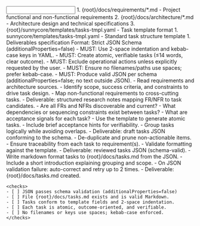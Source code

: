 <input>
  <context>
    1. {root}/docs/requirements/*.md - Project functional and non-functional requirements
    2. {root}/docs/architecture/*.md - Architecture design and technical specifications
    3. {root}/sunnycore/templates/tasks-tmpl.yaml - Task template format
  </context>
  <templates>
    1. sunnycore/templates/tasks-tmpl.yaml - Standard task structure template
  </templates>
</input>

<output>
  1. Deliverables specification
     Format: Strict JSON Schema (additionalProperties=false)
</output>

<constraints importance="Important">
- MUST: Use 2-space indentation and kebab-case keys in YAML.
- MUST: Create atomic, verifiable tasks (≤14 words, clear outcome).
- MUST: Exclude operational actions unless explicitly requested by the user.
- MUST: Ensure no filenames/paths use spaces; prefer kebab-case.
- MUST: Produce valid JSON per schema (additionalProperties=false; no text outside JSON).
</constraints>

<workflow importance="Important">
  <stage id="1: research">
    - Read requirements and architecture sources.
    - Identify scope, success criteria, and constraints to drive task design.
    - Map non-functional requirements to cross-cutting tasks.
    - Deliverable: structured research notes mapping FR/NFR to task candidates.
    <tools>
      <tool name="todo_write"/>
      <tool name="sequential_thinking" description="Analyze requirements complexity and task dependencies"/>
    </tools>
    <questions>
    - Are all FRs and NFRs discoverable and current?
    - What dependencies or sequencing constraints exist between tasks?
    - What are acceptance signals for each task?
    </questions>
  </stage>

  <stage id="2: draft">
    - Use the template to generate atomic tasks.
    - Include brief acceptance hints for verifiability.
    - Group tasks logically while avoiding overlaps.
    - Deliverable: draft tasks JSON conforming to the schema.
    <tools>
      <tool name="todo_write"/>
      <tool name="sequential_thinking" description="Design atomic tasks and logical groupings"/>
    </tools>
  </stage>

  <stage id="3: review">
    - De-duplicate and prune non-actionable items.
    - Ensure traceability from each task to requirement(s).
    - Validate formatting against the template.
    - Deliverable: reviewed tasks JSON (schema-valid).
  </stage>

  <stage id="4: finalize">
    - Write markdown format tasks to {root}/docs/tasks.md from the JSON.
    - Include a short introduction explaining grouping and scope.
    - On JSON validation failure: auto-correct and retry up to 2 times.
    - Deliverable: {root}/docs/tasks.md created.

    <checks>
    - [ ] JSON passes schema validation (additionalProperties=false)
    - [ ] File {root}/docs/tasks.md exists and is valid Markdown.
    - [ ] Tasks conform to template fields and 2-space indentation.
    - [ ] Each task is atomic, outcome-oriented, and verifiable.
    - [ ] No filenames or keys use spaces; kebab-case enforced.
    </checks>
  </stage>
</workflow>

